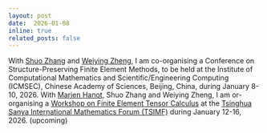 ```yaml
---
layout: post
date:  2026-01-08
inline: true
related_posts: false
---
```


With [Shuo Zhang](https://zhangshuo-lsec.github.io) and [Weiying Zheng](https://lsec.cc.ac.cn/~zwy/), I am co-organising a Conference on Structure-Preserving Finite Element Methods, to be held at the Institute of Computational Mathematics and Scientific/Engineering Computing (ICMSEC), Chinese Academy of Sciences, Beijing, China, during January 8-10, 2026. With [Marien Hanot](https://marienhanot.fr), Shuo Zhang and Weiying Zheng, I am or-organising a [Workshop on Finite Element Tensor Calculus](https://www.tsimf.cn/meeting/detail?id=417) at the [Tsinghua Sanya International Mathematics Forum (TSIMF)](https://www.tsimf.cn/page/about_tsimf) during January 12-16, 2026. (upcoming)
